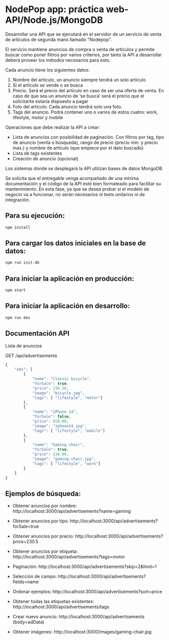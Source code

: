 # NodePop app: práctica web-API/Node.js/MongoDB

Desarrollar una API que se ejecutará en el servidor de un servicio de venta de artículos de
segunda mano llamado "Nodepop". 

El servicio mantiene anuncios de compra o venta de artículos y permite buscar como poner
filtros por varios criterios, por tanto la API a desarrollar deberá proveer los métodos
necesarios para esto.

Cada anuncio tiene los siguientes datos:
1. Nombre del artículo, un anuncio siempre tendrá un solo artículo
2. Si el artículo se vende o se busca
3. Precio. Será el precio del artículo en caso de ser una oferta de venta. En caso de que
sea un anuncio de ‘se busca’ será el precio que el solicitante estaría dispuesto a pagar
4. Foto del artículo. Cada anuncio tendrá solo una foto.
5. Tags del anuncio. Podrá contener uno o varios de estos cuatro: work, lifestyle, motor
y mobile

Operaciones que debe realizar la API a crear:
- Lista de anuncios con posibilidad de paginación. Con filtros por tag, tipo de anuncio
(venta o búsqueda), rango de precio (precio min. y precio max.) y nombre de artículo
(que empiece por el dato buscado)
- Lista de tags existentes
- Creación de anuncio (opcional)

Los sistemas donde se desplegará la API utilizan bases de datos MongoDB.

Se solicita que el entregable venga acompañado de una mínima documentación y el código
de la API esté bien formateado para facilitar su mantenimiento. En esta fase, ya que se desea
probar si el modelo de negocio va a funcionar, no serán necesarios ni tests unitarios ni de
integración.


## Para su ejecución: 

```sh
npm install 
``` 

## Para cargar los datos iniciales en la base de datos:

```sh
npm run init-db
``` 

## Para iniciar la aplicación en producción:

```sh
npm start
``` 

## Para iniciar la aplicación en desarrollo:

```sh
npm run dev
``` 

## Documentación API

Lista de anuncios 

GET /api/advertisements

```javascript
{
    "ads": [
        {
            "name": "Classic bicycle",
            "forSale": true,
            "price": 230.50,
            "image": "bicycle.jpg",
            "tags": [ "lifestyle", "motor"]
        },
        {
            "name": "iPhone 14",
            "forSale": false,
            "price": 850.00,
            "image": "iphone14.jpg",
            "tags": [ "lifestyle", "mobile"]
        },
        {
            "name": "Gaming chair",
            "forSale": true,
            "price": 110.00,
            "image": "gaming-chair.jpg",
            "tags": [ "lifestyle", "work"]
        }
    ]
}
```

## Ejemplos de búsqueda: 

- Obtener anuncios por nombre: http://localhost:3000/api/advertisements?name=gaming

- Obtener anuncios por tipo: http://localhost:3000/api/advertisements?forSale=true

- Obtener anuncios por precio: http://localhost:3000/api/advertisements?price=230.5    

- Obtener anuncios por etiqueta: http://localhost:3000/api/advertisements?tags=motor

- Paginación: http://localhost:3000/api/advertisements?skip=2&limit=1

- Selección de campo: http://localhost:3000/api/advertisements?fields=name

- Ordenar ejemplos: http://localhost:3000/api/advertisements?sort=price

- Obtener todas las etiquetas existentes: http://localhost:3000/api/advertisements/tags

- Crear nuevo anuncio: http://localhost:3000/api/advertisements (body=adData)

- Obtener imágenes: http://localhost:3000/images/gaming-chair.jpg
